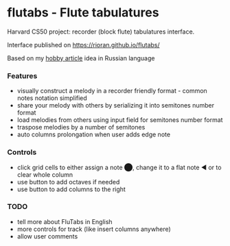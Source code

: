 # flutabs - Flute tabulatures
Harvard CS50 project: recorder (block flute) tabulatures interface.

Interface published on https://rioran.github.io/flutabs/

Based on my [hobby article](https://vas3k.club/idea/27765/) idea in Russian language

### Features

- visually construct a melody in a recorder friendly format - common notes notation simplified
- share your melody with others by serializing it into semitones number format
- load melodies from others using input field for semitones number format
- traspose melodies by a number of semitones
- auto columns prolongation when user adds edge note

### Controls

- click grid cells to either assign a note ⬤, change it to a flat note ◀ or to clear whole column
- use button to add octaves if needed
- use button to add columns to the right

### TODO

- tell more about FluTabs in English
- more controls for track (like insert columns anywhere)
- allow user comments
